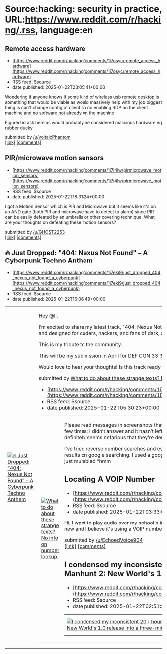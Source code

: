 # Source:hacking: security in practice, URL:https://www.reddit.com/r/hacking/.rss, language:en

## Remote access hardware
 - [https://www.reddit.com/r/hacking/comments/1i7osyc/remote_access_hardware](https://www.reddit.com/r/hacking/comments/1i7osyc/remote_access_hardware)
 - RSS feed: $source
 - date published: 2025-01-22T23:05:41+00:00

<!-- SC_OFF --><div class="md"><p>Wondering if anyone knows if some kind of wireless usb remote desktop is something that would be viable as would massively help with my job biggest thing is can&#39;t change config of client so no enabling RDP on the client machine and no software not already on the machine </p> <p>Figured id ask here as would probably be considered malicious hardware eg rubber ducky</p> </div><!-- SC_ON --> &#32; submitted by &#32; <a href="https://www.reddit.com/user/voltaicPhantom"> /u/voltaicPhantom </a> <br/> <span><a href="https://www.reddit.com/r/hacking/comments/1i7osyc/remote_access_hardware/">[link]</a></span> &#32; <span><a href="https://www.reddit.com/r/hacking/comments/1i7osyc/remote_access_hardware/">[comments]</a></span>

## PIR/microwave motion sensors
 - [https://www.reddit.com/r/hacking/comments/1i7i4lw/pirmicrowave_motion_sensors](https://www.reddit.com/r/hacking/comments/1i7i4lw/pirmicrowave_motion_sensors)
 - RSS feed: $source
 - date published: 2025-01-22T18:31:24+00:00

<!-- SC_OFF --><div class="md"><p>I got a Motion Sensor which is PIR and Microwave but it seems like it&#39;s on an AND gate (both PIR and microwave have to detect to alarm) since PIR can be easily defeated by an umbrella or other covering technique. What are your thoughts on defeating these motion sensors? </p> </div><!-- SC_ON --> &#32; submitted by &#32; <a href="https://www.reddit.com/user/GHOST2253"> /u/GHOST2253 </a> <br/> <span><a href="https://www.reddit.com/r/hacking/comments/1i7i4lw/pirmicrowave_motion_sensors/">[link]</a></span> &#32; <span><a href="https://www.reddit.com/r/hacking/comments/1i7i4lw/pirmicrowave_motion_sensors/">[comments]</a></span>

## 🔥 Just Dropped: "404: Nexus Not Found" – A Cyberpunk Techno Anthem
 - [https://www.reddit.com/r/hacking/comments/1i7ekj9/just_dropped_404_nexus_not_found_a_cyberpunk](https://www.reddit.com/r/hacking/comments/1i7ekj9/just_dropped_404_nexus_not_found_a_cyberpunk)
 - RSS feed: $source
 - date published: 2025-01-22T16:06:48+00:00

<table> <tr><td> <a href="https://www.reddit.com/r/hacking/comments/1i7ekj9/just_dropped_404_nexus_not_found_a_cyberpunk/"> <img src="https://external-preview.redd.it/iC--ubgw4KDwb2M-E0yhGwYAtL_EKWSglA0QPl5VThQ.jpg?width=216&amp;crop=smart&amp;auto=webp&amp;s=00080933dd5c207abda2e25672d6f84978038f81" alt="🔥 Just Dropped: &quot;404: Nexus Not Found&quot; – A Cyberpunk Techno Anthem" title="🔥 Just Dropped: &quot;404: Nexus Not Found&quot; – A Cyberpunk Techno Anthem" /> </a> </td><td> <!-- SC_OFF --><div class="md"><p>Hey @ll,</p> <p>I’m excited to share my latest track, &quot;404: Nexus Not Found&quot;, inspired by the raw, glitchy energy of the cyberpunk aesthetic and designed for coders, hackers, and fans of dark, atmospheric techno.</p> <p>This is my tribute to the community.</p> <p>This will be my submission in April for DEF CON 33 !!!!!!!</p> <p>Would love to hear your thoughts! Is this track ready for your next playlist?</p> </div><!-- SC_ON --> &#32; submitted by &#32; <a href=

## What to do about these strange texts? No info on number lookup.
 - [https://www.reddit.com/r/hacking/comments/1i741sk/what_to_do_about_these_strange_texts_no_info_on](https://www.reddit.com/r/hacking/comments/1i741sk/what_to_do_about_these_strange_texts_no_info_on)
 - RSS feed: $source
 - date published: 2025-01-22T05:30:23+00:00

<table> <tr><td> <a href="https://www.reddit.com/r/hacking/comments/1i741sk/what_to_do_about_these_strange_texts_no_info_on/"> <img src="https://a.thumbs.redditmedia.com/d3SkiYu8ERFkbM6bEq9eKVi5kmqYVbkEVqDasUenEn8.jpg" alt="What to do about these strange texts? No info on number lookup." title="What to do about these strange texts? No info on number lookup." /> </a> </td><td> <!-- SC_OFF --><div class="md"><p>Please read messages in screenshots that have been going on for a few months. This number has also called me a few times; I didn’t answer and it hasn’t left a voicemail. Yet, my name is stated in on my voicemail recording so it definitely seems nefarious that they’re denying that they have the wrong number and asking what my name is. </p> <p>I’ve tried reverse number searches and essentially get no results for the number. It’s a 571 area code. Also no results on google searching. I used a google voice number of my own to call the number; the person answered but just mumbled “hmm

## Locating A VOIP Number
 - [https://www.reddit.com/r/hacking/comments/1i71w1u/locating_a_voip_number](https://www.reddit.com/r/hacking/comments/1i71w1u/locating_a_voip_number)
 - RSS feed: $source
 - date published: 2025-01-22T03:33:04+00:00

<!-- SC_OFF --><div class="md"><p>Hi, I want to play audio over my school&#39;s intercom (harmless prank, nothing serious). My school building is fairly new and I believe it&#39;s using a VOIP number. Is there any way that I could find out what this number is?</p> </div><!-- SC_ON --> &#32; submitted by &#32; <a href="https://www.reddit.com/user/EchoedVoice904"> /u/EchoedVoice904 </a> <br/> <span><a href="https://www.reddit.com/r/hacking/comments/1i71w1u/locating_a_voip_number/">[link]</a></span> &#32; <span><a href="https://www.reddit.com/r/hacking/comments/1i71w1u/locating_a_voip_number/">[comments]</a></span>

## I condensed my inconsistent 20+ hours with hacking simulator Cyber Manhunt 2: New World's 1.0 release into a three-minute review.
 - [https://www.reddit.com/r/hacking/comments/1i70zhc/i_condensed_my_inconsistent_20_hours_with_hacking](https://www.reddit.com/r/hacking/comments/1i70zhc/i_condensed_my_inconsistent_20_hours_with_hacking)
 - RSS feed: $source
 - date published: 2025-01-22T02:51:53+00:00

<table> <tr><td> <a href="https://www.reddit.com/r/hacking/comments/1i70zhc/i_condensed_my_inconsistent_20_hours_with_hacking/"> <img src="https://external-preview.redd.it/ME7lyTnYMxXnBCxCfdZ_uOlcShb2Wj8msJ24YKjHe1M.jpg?width=320&amp;crop=smart&amp;auto=webp&amp;s=54cd9249f9e721794841084cb1bb8376c4b6981a" alt="I condensed my inconsistent 20+ hours with hacking simulator Cyber Manhunt 2: New World's 1.0 release into a three-minute review." title="I condensed my inconsistent 20+ hours with hacking simulator Cyber Manhunt 2: New World's 1.0 release into a three-minute review." /> </a> </td><td> &#32; submitted by &#32; <a href="https://www.reddit.com/user/MEGAthemicro"> /u/MEGAthemicro </a> <br/> <span><a href="https://youtu.be/C24vUQM0l4Q">[link]</a></span> &#32; <span><a href="https://www.reddit.com/r/hacking/comments/1i70zhc/i_condensed_my_inconsistent_20_hours_with_hacking/">[comments]</a></span> </td></tr></table>

